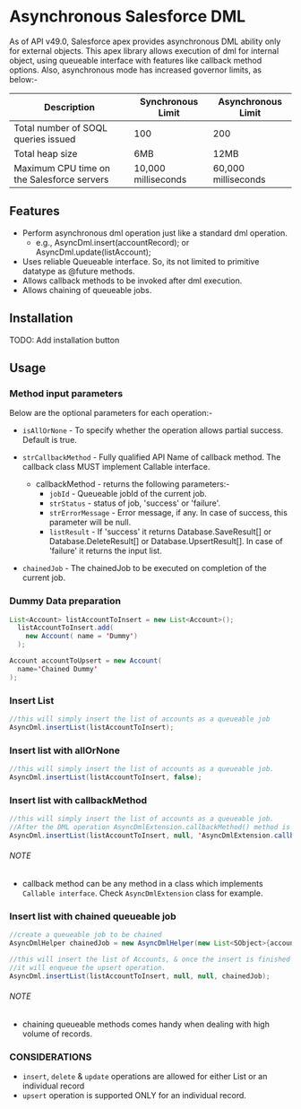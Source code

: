# Asynchronous Salesforce DML

As of API v49.0, Salesforce apex provides asynchronous DML ability only for external objects. This apex library allows execution of dml for internal object, using queueable interface with features like callback method options.
Also, asynchronous mode has increased governor limits, as below:- 

| Description | Synchronous Limit | Asynchronous Limit |
| --- | --- | --- |
| Total number of SOQL queries issued | 100 | 200 |
| Total heap size | 6MB | 12MB |
| Maximum CPU time on the Salesforce servers | 10,000 milliseconds | 60,000 milliseconds |


## Features

- Perform asynchronous dml operation just like a standard dml operation.
  - e.g., AsyncDml.insert(accountRecord); or AsyncDml.update(listAccount);
- Uses reliable Queueable interface. So, its not limited to primitive datatype as @future methods.
- Allows callback methods to be invoked after dml execution.
- Allows chaining of queueable jobs.

## Installation

  TODO: Add installation button

## Usage

### Method input parameters
  Below are the optional parameters for each operation:-
    
  - `isAllOrNone` - To specify whether the operation allows partial success. Default is true.
    
  - `strCallbackMethod` - Fully qualified API Name of callback method. The callback class MUST implement Callable interface.
      - callbackMethod - returns the following parameters:-
        - `jobId` - Queueable jobId of the current job.
        - `strStatus` - status of job, 'success' or 'failure'.
        - `strErrorMessage` - Error message, if any. In case of success, this parameter will be null.
        - `listResult` - If 'success' it returns Database.SaveResult[] or Database.DeleteResult[] or Database.UpsertResult[]. In case of 'failure' it returns the input list.
    
  - `chainedJob` - The chainedJob to be executed on completion of the current job.

### Dummy Data preparation
  ```java
  List<Account> listAccountToInsert = new List<Account>();
    listAccountToInsert.add(
      new Account( name = 'Dummy')
    );

  Account accountToUpsert = new Account(
    name='Chained Dummy'
  );
  ```

### Insert List
  ```java
  //this will simply insert the list of accounts as a queueable job
  AsyncDml.insertList(listAccountToInsert);
  ```

### Insert list with allOrNone
  ```java
  //this will simply insert the list of accounts as a queueable job.
  AsyncDml.insertList(listAccountToInsert, false);
  ```

### Insert list with callbackMethod
  ```java
  //this will simply insert the list of accounts as a queueable job.
  //After the DML operation AsyncDmlExtension.callbackMethod() method is invoked.
  AsyncDml.insertList(listAccountToInsert, null, 'AsyncDmlExtension.callbackMethod');
  ```

###### NOTE
  - callback method can be any method in a class which implements `Callable interface`. Check `AsyncDmlExtension` class for example.

### Insert list with chained queueable job
  ```java
  //create a queueable job to be chained
  AsyncDmlHelper chainedJob = new AsyncDmlHelper(new List<SObject>{accountToUpsert}, 'upsert', null, null, null);
  
  //this will insert the list of Accounts, & once the insert is finished
  //it will enqueue the upsert operation.
  AsyncDml.insertList(listAccountToInsert, null, null, chainedJob);
  ```
###### NOTE
  - chaining queueable methods comes handy when dealing with high volume of records.
  
### CONSIDERATIONS

- `insert`, `delete` & `update` operations are allowed for either List or an individual record
- `upsert` operation is supported ONLY for an individual record.

